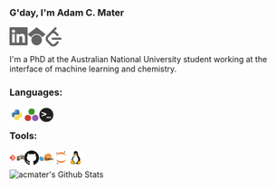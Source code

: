 ### G'day, I'm Adam C. Mater 
[<img align="left" alt="acmater | LinkedIn" width="32px" src="https://github.com/acmater/acmater/blob/main/Assets/linkedin_grey.svg" />][linkedin]
[<img align='left' alt='acmater | Google Scholar' width='32px' src="https://github.com/acmater/acmater/blob/main/Assets/googlescholar_grey.svg" />][googlescholar]
[<img align='left' alt='acmater | LeetCode' width='28px' src="https://github.com/acmater/acmater/blob/main/Assets/leetcode_grey.svg" />][leetcode]

<br />
<br />

I'm a PhD at the Australian National University student working at the interface of machine learning and chemistry.

### Languages:

[<img align="left" alt="Python" width="26px" src="https://raw.githubusercontent.com/github/explore/80688e429a7d4ef2fca1e82350fe8e3517d3494d/topics/python/python.png" />][linkedin]
[<img align="left" alt="Julia" width=26px src="https://raw.githubusercontent.com/JuliaLang/julia-logo-graphics/master/images/julia-dots.svg" />][linkedin]
[<img align="left" alt="Bash" width="26px" src="https://raw.githubusercontent.com/github/explore/80688e429a7d4ef2fca1e82350fe8e3517d3494d/topics/terminal/terminal.png" />][linkedin]

<br />

### Tools:
[<img align="left" alt="Git" width="26px" src="https://raw.githubusercontent.com/github/explore/80688e429a7d4ef2fca1e82350fe8e3517d3494d/topics/git/git.png" />][linkedin]
[<img align="left" alt="GitHub" width="26px" src="https://raw.githubusercontent.com/github/explore/78df643247d429f6cc873026c0622819ad797942/topics/github/github.png" />][linkedin]
[<img align="left" alt="GitHub" width="26px" src="https://raw.githubusercontent.com/github/explore/80688e429a7d4ef2fca1e82350fe8e3517d3494d/topics/scikit-learn/scikit-learn.png" />][linkedin]
[<img align="left" alt="Jupyter" width="26px" src="https://raw.githubusercontent.com/github/explore/80688e429a7d4ef2fca1e82350fe8e3517d3494d/topics/jupyter-notebook/jupyter-notebook.png" />][linkedin]
<img align="left" alt="Linux" width="26px" src="https://raw.githubusercontent.com/github/explore/80688e429a7d4ef2fca1e82350fe8e3517d3494d/topics/linux/linux.png" />

<br />


<br />

<img align="left" alt="acmater's Github Stats" src="https://github-readme-stats.vercel.app/api?username=acmater&show_icons=true&hide_border=true&theme=dracula" />

[linkedin]: https://www.linkedin.com/in/acmater/
[googlescholar]: https://scholar.google.com.au/citations?user=lZORsIoAAAAJ&hl=en&oi=ao
[leetcode]: https://leetcode.com/acmater/
